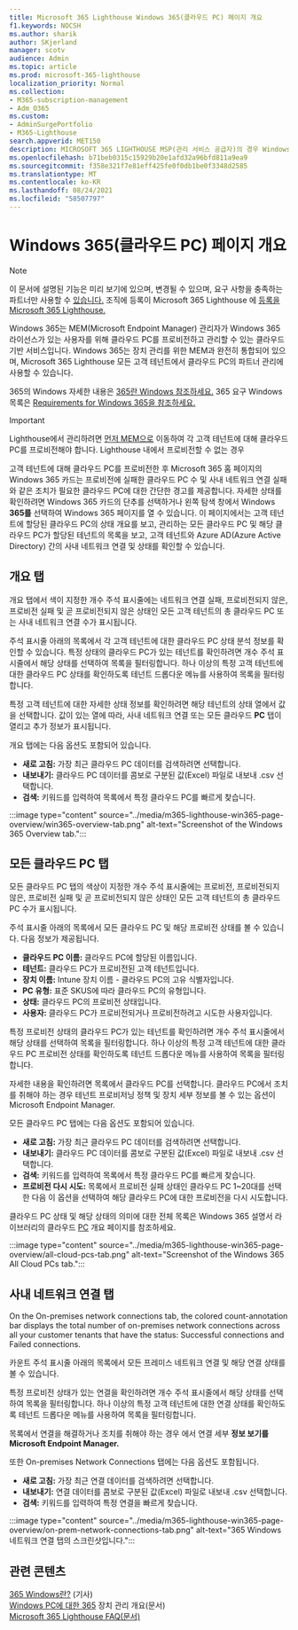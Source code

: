 ```yaml
---
title: Microsoft 365 Lighthouse Windows 365(클라우드 PC) 페이지 개요
f1.keywords: NOCSH
ms.author: sharik
author: SKjerland
manager: scotv
audience: Admin
ms.topic: article
ms.prod: microsoft-365-lighthouse
localization_priority: Normal
ms.collection:
- M365-subscription-management
- Adm_O365
ms.custom:
- AdminSurgePortfolio
- M365-Lighthouse
search.appverid: MET150
description: MICROSOFT 365 LIGHTHOUSE MSP(관리 서비스 공급자)의 경우 Windows 365(클라우드 PC) 페이지에 대해 자세히 알아보십시오.
ms.openlocfilehash: b71beb0315c15929b20e1afd32a96bfd811a9ea9
ms.sourcegitcommit: f358e321f7e81eff425fe0f0db1be0f3348d2585
ms.translationtype: MT
ms.contentlocale: ko-KR
ms.lasthandoff: 08/24/2021
ms.locfileid: "58507797"
---
```

# <a name="windows-365-cloud-pcs-page-overview"></a>Windows 365(클라우드 PC) 페이지 개요  

> [!NOTE]
> 이 문서에 설명된 기능은 미리 보기에 있으며, 변경될 수 있으며, 요구 사항을 충족하는 파트너만 사용할 수 [있습니다.](m365-lighthouse-requirements.md) 조직에 등록이 Microsoft 365 Lighthouse 에 [등록을 Microsoft 365 Lighthouse.](m365-lighthouse-sign-up.md)
  
Windows 365는 MEM(Microsoft Endpoint Manager) 관리자가 Windows 365 라이선스가 있는 사용자를 위해 클라우드 PC를 프로비전하고 관리할 수 있는 클라우드 기반 서비스입니다. Windows 365는 장치 관리를 위한 MEM과 완전히 통합되어 있으며, Microsoft 365 Lighthouse 모든 고객 테넌트에서 클라우드 PC의 파트너 관리에 사용할 수 있습니다.

365의 Windows 자세한 내용은 [365란 Windows 참조하세요.](/windows-365/overview) 365 요구 Windows 목록은 [Requirements for Windows 365을 참조하세요.](/windows-365/requirements)

> [!IMPORTANT]
> Lighthouse에서 관리하려면 [먼저 MEM으로](https://go.microsoft.com/fwlink/p/?linkid=2150463) 이동하여 각 고객 테넌트에 대해 클라우드 PC를 프로비전해야 합니다. Lighthouse 내에서 프로비전할 수 없는 경우

고객 테넌트에 대해 클라우드 PC를 프로비전한 후 Microsoft 365 홈 페이지의 Windows 365 카드는 프로비전에 실패한 클라우드 PC 수 및 사내 네트워크 연결 실패와 같은 조치가 필요한 클라우드 PC에 대한 간단한 경고를 제공합니다. 자세한 상태를 확인하려면 Windows 365 카드의 단추를 선택하거나 왼쪽 탐색 창에서 Windows **365를** 선택하여 Windows 365 페이지를 열 수 있습니다. 이 페이지에서는 고객 테넌트에 할당된 클라우드 PC의 상태 개요를 보고, 관리하는 모든 클라우드 PC 및 해당 클라우드 PC가 할당된 테넌트의 목록을 보고, 고객 테넌트와 Azure AD(Azure Active Directory) 간의 사내 네트워크 연결 및 상태를 확인할 수 있습니다.

## <a name="overview-tab"></a>개요 탭

개요 탭에서 색이 지정한 개수 주석 표시줄에는 네트워크 연결 실패, 프로비전되지 않은, 프로비전 실패 및 곧 프로비전되지 않은 상태인 모든 고객 테넌트의 총 클라우드 PC 또는 사내 네트워크 연결 수가 표시됩니다.

주석 표시줄 아래의 목록에서 각 고객 테넌트에 대한 클라우드 PC 상태 분석 정보를 확인할 수 있습니다. 특정 상태의 클라우드 PC가 있는 테넌트를 확인하려면 개수 주석 표시줄에서 해당 상태를 선택하여 목록을 필터링합니다. 하나 이상의 특정 고객 테넌트에 대한 클라우드  PC 상태를 확인하도록 테넌트 드롭다운 메뉴를 사용하여 목록을 필터링합니다.

특정 고객 테넌트에 대한 자세한 상태 정보를 확인하려면 해당 테넌트의 상태 열에서 값을 선택합니다. 값이 있는 열에 따라, 사내 네트워크 연결 또는 모든 클라우드 **PC** 탭이 열리고 추가 정보가 표시됩니다. 

개요 탭에는 다음 옵션도 포함되어 있습니다.

- **새로 고침:** 가장 최근 클라우드 PC 데이터를 검색하려면 선택합니다.
- **내보내기:** 클라우드 PC 데이터를 콤보로 구분된 값(Excel) 파일로 내보내 .csv 선택합니다.
- **검색:** 키워드를 입력하여 목록에서 특정 클라우드 PC를 빠르게 찾습니다.

:::image type="content" source="../media/m365-lighthouse-win365-page-overview/win365-overview-tab.png" alt-text="Screenshot of the Windows 365 Overview tab.":::

## <a name="all-cloud-pcs-tab"></a>모든 클라우드 PC 탭

모든 클라우드 PC 탭의 색상이 지정한 개수 주석 표시줄에는 프로비전, 프로비전되지 않은, 프로비전 실패 및 곧 프로비전되지 않은 상태인 모든 고객 테넌트의 총 클라우드 PC 수가 표시됩니다.

주석 표시줄 아래의 목록에서 모든 클라우드 PC 및 해당 프로비전 상태를 볼 수 있습니다. 다음 정보가 제공됩니다.

- **클라우드 PC 이름:** 클라우드 PC에 할당된 이름입니다.
- **테넌트:** 클라우드 PC가 프로비전된 고객 테넌트입니다.
- **장치 이름:** Intune 장치 이름 - 클라우드 PC의 고유 식별자입니다.
- **PC 유형:** 표준 SKUS에 따라 클라우드 PC의 유형입니다.
- **상태:** 클라우드 PC의 프로비전 상태입니다.
- **사용자:** 클라우드 PC가 프로비전되거나 프로비전하려고 시도한 사용자입니다.

특정 프로비전 상태의 클라우드 PC가 있는 테넌트를 확인하려면 개수 주석 표시줄에서 해당 상태를 선택하여 목록을 필터링합니다. 하나 이상의 특정 고객 테넌트에 대한 클라우드 PC  프로비전 상태를 확인하도록 테넌트 드롭다운 메뉴를 사용하여 목록을 필터링합니다.

자세한 내용을 확인하려면 목록에서 클라우드 PC를 선택합니다. 클라우드 PC에서 조치를 취해야 하는 경우 테넌트 프로비저닝 정책 및 장치 세부 정보를 볼 수 있는 옵션이 Microsoft Endpoint Manager.

모든 클라우드 PC 탭에는 다음 옵션도 포함되어 있습니다.

- **새로 고침:** 가장 최근 클라우드 PC 데이터를 검색하려면 선택합니다.
- **내보내기:** 클라우드 PC 데이터를 콤보로 구분된 값(Excel) 파일로 내보내 .csv 선택합니다.
- **검색:** 키워드를 입력하여 목록에서 특정 클라우드 PC를 빠르게 찾습니다.
- **프로비전 다시 시도:** 목록에서 프로비전 실패 상태인 클라우드 PC 1~20대를 선택한 다음 이 옵션을 선택하여 해당 클라우드 PC에 대한 프로비전을 다시 시도합니다. 

클라우드 PC 상태 및 해당 상태의 의미에 대한 전체 목록은 Windows 365 설명서 라이브러리의 클라우드 [PC](/windows-365/device-management-overview#cloud-pc-overview-page) 개요 페이지를 참조하세요.

:::image type="content" source="../media/m365-lighthouse-win365-page-overview/all-cloud-pcs-tab.png" alt-text="Screenshot of the Windows 365 All Cloud PCs tab.":::

## <a name="on-premises-network-connections-tab"></a>사내 네트워크 연결 탭

On the On-premises network connections tab, the colored count-annotation bar displays the total number of on-premises network connections across all your customer tenants that have the status: Successful connections and Failed connections.

카운트 주석 표시줄 아래의 목록에서 모든 프레미스 네트워크 연결 및 해당 연결 상태를 볼 수 있습니다.

특정 프로비전 상태가 있는 연결을 확인하려면 개수 주석 표시줄에서 해당 상태를 선택하여 목록을 필터링합니다. 하나 이상의 특정 고객 테넌트에 대한 연결  상태를 확인하도록 테넌트 드롭다운 메뉴를 사용하여 목록을 필터링합니다.

목록에서 연결을 해결하거나 조치를 취해야 하는 경우 에서 연결 세부 **정보 보기를 Microsoft Endpoint Manager.**

또한 On-premises Network Connections 탭에는 다음 옵션도 포함됩니다.

- **새로 고침:** 가장 최근 연결 데이터를 검색하려면 선택합니다.
- **내보내기:** 연결 데이터를 콤보로 구분된 값(Excel) 파일로 내보내 .csv 선택합니다.
- **검색:** 키워드를 입력하여 특정 연결을 빠르게 찾습니다.

:::image type="content" source="../media/m365-lighthouse-win365-page-overview/on-prem-network-connections-tab.png" alt-text="365 Windows 네트워크 연결 탭의 스크린샷입니다.":::

## <a name="related-content"></a>관련 콘텐츠

[365 Windows란?](/windows-365/overview) (기사)\
[Windows PC에 대한 365](/windows-365/device-management-overview) 장치 관리 개요(문서)\
[Microsoft 365 Lighthouse FAQ(문서)](m365-lighthouse-faq.yml)